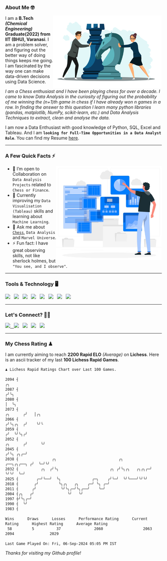 ### About Me 🤓
<img align="right" alt="Coding" width="350" src="https://github.com/Laxman-Lakhan/Laxman-Lakhan/blob/master/Assets/Chess_Vector.jpg">   

I am a **B.Tech** _**(Chemical Engineering)**_ **Graduate(2022) from IIT (BHU), Varanasi**. I am a problem solver, and figuring out the better way of doing things keeps me going. I am fascinated by the way one can make data-driven decisions using Data Science. 

_I am a Chess enthusiast and I have been playing chess for over a decade. I came to know Data Analysis in the curiosity of figuring out the probability of me winning the (n+1)th game in chess if I have already won n games in a row. In finding the answer to this question I learn many python libraries (pandas, matplotlib, NumPy, scikit-learn, etc.) and Data Analysis Techniques to extract, clean and analyse the data._

I am now a Data Enthusiast with good knowledge of Python, SQL, Excel and Tableau. And I am **`looking for Full-Time Opportunities in a Data Analyst Role`**. You can find my Resume
 [here](https://drive.google.com/file/d/1UIOoogRLj5eGQFQBkuvMmTISZVdl2Ok7/view?usp=sharing).


---

### A Few Quick Facts ⚡️
<img align="right" alt="Coding" width="340" src="https://github.com/Laxman-Lakhan/Laxman-Lakhan/blob/master/Assets/Data_Vector.jpg">   

- 🤝 I’m open to Collaboration on `Data Analysis Projects` related to `Chess or Finance`.
- 📖 Currently improving my `Data Visualisation (Tableau)` skills and learning about `Machine Learning`.
- 💬 Ask me about [`Chess`](https://lichess.org/@/YourKingIsInDanger), `Data Analysis` and `Marvel Universe`.
- ⚡️ Fun fact: I have great observing skills, not like sherlock holmes, but `"You see, and I observe"`.

---
### Tools & Technology 🖥

<img src="https://img.shields.io/badge/Python-white?logo=Python&logoColor=ColorName&style=ShieldStyle" /> &nbsp;
<img src="https://img.shields.io/badge/MySQL-white?logo=MySQL&logoColor=ColorName&style=ShieldStyle" /> &nbsp;
<img src="https://img.shields.io/badge/Tableau-white?logo=Tableau&logoColor=ColorName&style=ShieldStyle" /> &nbsp;
<img src="https://img.shields.io/badge/Excel-white?logo=Microsoft+Excel&logoColor=196F3D&style=ShieldStyle" /> &nbsp;
<img src="https://img.shields.io/badge/Jupyter-white?logo=Jupyter&logoColor=ColorName&style=ShieldStyle" /> &nbsp;
<img src="https://img.shields.io/badge/pandas-white?logo=Pandas&logoColor=000080&style=ShieldStyle" /> &nbsp;
<img src="https://img.shields.io/badge/numpy-white?logo=Numpy&logoColor=85C1E9&style=ShieldStyle" /> &nbsp;
<img src="https://img.shields.io/badge/scikit learn-white?logo=Scikit+Learn&logoColor=ColorName&style=ShieldStyle" /> &nbsp;



---

### Let's Connect? 🫳🏻

<a href="mailto:laxmansingh.lakhan@gmail.com"> <img src="https://img.icons8.com/fluent/48/000000/gmail.png" width="3.5%"/> &nbsp;
[<img src="https://img.icons8.com/color/48/000000/linkedin.png" width="3.5%"/>](https://www.linkedin.com/in/laxman-lakhan/)  &nbsp;
[<img src="https://img.icons8.com/fluent/48/000000/facebook-new.png" width="3.5%"/>](https://www.facebook.com/s.laxmanlakhan/)  &nbsp;
[<img src="https://img.icons8.com/fluent/48/000000/instagram-new.png" width="3.5%"/>](https://www.instagram.com/laxman.lakhan/)  &nbsp;
[<img src="https://img.icons8.com/color/48/000000/twitter.png" width="3.5%"/>](https://twitter.com/laxman__lakhan)  &nbsp;

 ---
  
### My Chess Rating ♟
  
I am currently aiming to reach **2200 Rapid ELO** *(Average)* on **Lichess**. Here is an ascii tracker of my last **100 Lichess Rapid Games**.

  ```
  ♟︎ 𝙻𝚒𝚌𝚑𝚎𝚜𝚜 Rapid 𝚁𝚊𝚝𝚒𝚗𝚐𝚜 𝙲𝚑𝚊𝚛𝚝 𝚘𝚟𝚎𝚛 𝙻𝚊𝚜𝚝 𝟷00 𝙶𝚊𝚖𝚎𝚜.
  
2094 ┤                                                                                             ╭╮
2087 ┤                                                                                            ╭╯╰╮
2080 ┤                                                                                            │  ╰╮
2073 ┤                                                                                   ╭╮      ╭╯   │╭╮
2066 ┤                                                                                  ╭╯╰╮╭╮  ╭╯    ╰╯╰
2059 ┤                                                                                 ╭╯  ╰╯╰╮╭╯
2052 ┤                                                                        ╭╮      ╭╯      ╰╯
2045 ┤                                                                       ╭╯╰╮ ╭╮╭─╯
2038 ┤               ╭╮                            ╭╮            ╭──╮╭╮╭──╮ ╭╯  ╰─╯╰╯
2032 ┤          ╭╮  ╭╯╰╮                       ╭╮ ╭╯╰╮╭╮   ╭╮╭╮╭─╯  ╰╯╰╯  ╰─╯
2025 ┤        ╭─╯╰──╯  ╰╮              ╭─╮    ╭╯╰─╯  ╰╯╰───╯╰╯╰╯
2018 ┤       ╭╯         ╰╮╭╮   ╭╮    ╭─╯ ╰╮ ╭─╯
2011 ┤      ╭╯           ╰╯╰╮╭─╯╰╮╭──╯    ╰─╯
2004 ┤╭╮   ╭╯               ╰╯   ╰╯
1997 ┼╯╰╮╭─╯
1990 ┤  ╰╯
1983 ┤ 

Wins      Draws      Losses      Performance Rating      Current Rating      Highest Rating      Average Rating
   58         5          37               2060                  2063                2094                2029     

Last Game Played On: Fri, 06-Sep-2024 05:05 PM IST
  ```
  
  
*Thanks for visiting my Github profile!*
